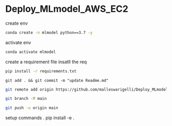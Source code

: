 # Deploy_MLmodel_AWS_EC2


create env
```bash
conda create -n mlmodel python==3.7 -y
```

activate env
```bash
conda activate mlmodel
```

create a requirement file
insatll the req
```bash
pip install -r requirements.txt
```

```
git add . && git commit -m "update Readme.md"
```

```bash
git remote add origin https://github.com/malleswarigelli/Deploy_MLmodel_AWS_EC2.git
```

```bash
git branch -M main
```

```bash
git push -u origin main
```

setup commands .
pip install -e .


